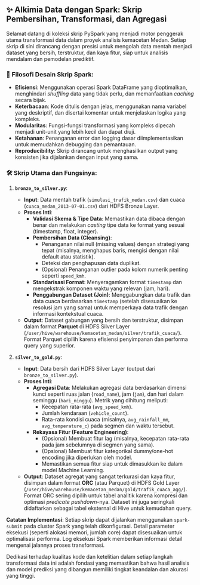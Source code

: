 ## ✨ Alkimia Data dengan Spark: Skrip Pembersihan, Transformasi, dan Agregasi

Selamat datang di koleksi skrip PySpark yang menjadi motor penggerak utama transformasi data dalam proyek analisis kemacetan Medan. Setiap skrip di sini dirancang dengan presisi untuk mengolah data mentah menjadi dataset yang bersih, terstruktur, dan kaya fitur, siap untuk analisis mendalam dan pemodelan prediktif.

### 📜 Filosofi Desain Skrip Spark:

* **Efisiensi**: Menggunakan operasi Spark DataFrame yang dioptimalkan, menghindari *shuffling* data yang tidak perlu, dan memanfaatkan *caching* secara bijak.
* **Keterbacaan**: Kode ditulis dengan jelas, menggunakan nama variabel yang deskriptif, dan disertai komentar untuk menjelaskan logika yang kompleks.
* **Modularitas**: Fungsi-fungsi transformasi yang kompleks dipecah menjadi unit-unit yang lebih kecil dan dapat diuji.
* **Ketahanan**: Penanganan error dan logging dasar diimplementasikan untuk memudahkan debugging dan pemantauan.
* **Reproducibility**: Skrip dirancang untuk menghasilkan output yang konsisten jika dijalankan dengan input yang sama.

### 🛠️ Skrip Utama dan Fungsinya:

1.  **`bronze_to_silver.py`**:
    * **Input**: Data mentah trafik (`simulasi_trafik_medan.csv`) dan cuaca (`cuaca_medan_2013-07-01.csv`) dari HDFS Bronze Layer.
    * **Proses Inti**:
        * **Validasi Skema & Tipe Data**: Memastikan data dibaca dengan benar dan melakukan *casting* tipe data ke format yang sesuai (timestamp, float, integer).
        * **Pembersihan Data (Cleansing)**:
            * Penanganan nilai null (missing values) dengan strategi yang tepat (misalnya, menghapus baris, mengisi dengan nilai default atau statistik).
            * Deteksi dan penghapusan data duplikat.
            * (Opsional) Penanganan outlier pada kolom numerik penting seperti `speed_kmh`.
        * **Standarisasi Format**: Menyeragamkan format `timestamp` dan mengekstrak komponen waktu yang relevan (jam, hari).
        * **Penggabungan Dataset (Join)**: Menggabungkan data trafik dan data cuaca berdasarkan `timestamp` (setelah disesuaikan ke resolusi jam yang sama) untuk memperkaya data trafik dengan informasi kontekstual cuaca.
    * **Output**: Dataset gabungan yang bersih dan terstruktur, disimpan dalam format **Parquet** di HDFS Silver Layer (`/user/hive/warehouse/kemacetan_medan/silver/trafik_cuaca/`). Format Parquet dipilih karena efisiensi penyimpanan dan performa query yang superior.

2.  **`silver_to_gold.py`**:
    * **Input**: Data bersih dari HDFS Silver Layer (output dari `bronze_to_silver.py`).
    * **Proses Inti**:
        * **Agregasi Data**: Melakukan agregasi data berdasarkan dimensi kunci seperti ruas jalan (`road_name`), jam (`jam`), dan hari dalam seminggu (`hari_minggu`). Metrik yang dihitung meliputi:
            * Kecepatan rata-rata (`avg_speed_kmh`).
            * Jumlah kendaraan (`vehicle_count`).
            * Rata-rata kondisi cuaca (misalnya, `avg_rainfall_mm`, `avg_temperature_c`) pada segmen dan waktu tersebut.
        * **Rekayasa Fitur (Feature Engineering)**:
            * (Opsional) Membuat fitur lag (misalnya, kecepatan rata-rata pada jam sebelumnya di segmen yang sama).
            * (Opsional) Membuat fitur kategorikal dummy/one-hot encoding jika diperlukan oleh model.
            * Memastikan semua fitur siap untuk dimasukkan ke dalam model Machine Learning.
    * **Output**: Dataset agregat yang sangat terkurasi dan kaya fitur, disimpan dalam format **ORC** (atau Parquet) di HDFS Gold Layer (`/user/hive/warehouse/kemacetan_medan/gold/trafik_cuaca_agg/`). Format ORC sering dipilih untuk tabel analitik karena kompresi dan optimasi *predicate pushdown*-nya. Dataset ini juga seringkali didaftarkan sebagai tabel eksternal di Hive untuk kemudahan query.

**Catatan Implementasi**:
Setiap skrip dapat dijalankan menggunakan `spark-submit` pada cluster Spark yang telah dikonfigurasi. Detail parameter eksekusi (seperti alokasi memori, jumlah core) dapat disesuaikan untuk optimalisasi performa. Log eksekusi Spark memberikan informasi detail mengenai jalannya proses transformasi.

Dedikasi terhadap kualitas kode dan ketelitian dalam setiap langkah transformasi data ini adalah fondasi yang memastikan bahwa hasil analisis dan model prediksi yang dibangun memiliki tingkat keandalan dan akurasi yang tinggi.